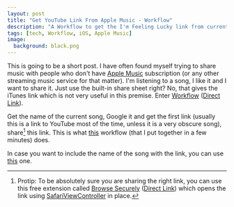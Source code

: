 ```yaml
---
layout: post
title: "Get YouTube Link From Apple Music - Workflow"
description: "A Workflow to get the I'm Feeling Lucky link from current song"
tags: [tech, Workflow, iOS, Apple Music]
image:
  background: black.png
---
```


This is going to be a  short post. I have often found myself trying to share music with people who don't have [Apple Music](https://www.apple.com/music/) subscription (or any other streaming music service for that matter). I'm listening to a song, I like it and I want to share it. Just use the built-in share sheet right? No, that gives the iTunes link which is not very useful in this premise. Enter [Workflow](https://workflow.is) ([Direct Link](https://itunes.apple.com/us/app/workflow-powerful-automation/id915249334)).

Get the name of the current song, Google it and get the first link (usually this is a link to YouTube most of the time, unless it is a very obscure song), share[^1] this link. This is what [this](https://workflow.is/workflows/a42c53452c3e4477a5681b7795fbb6b1) workflow (that I put together in a few minutes) does.

In case you want to include the name of the song with the link, you can use [this](https://workflow.is/workflows/528cd77cde274833982205f94c097649) one.

[^1]: Protip: To be absolutely sure you are sharing the right link, you can use this free extension called [Browse Securely](https://martingordon.me) ([Direct Link](https://itunes.apple.com/us/app/browsecurely-secure-browsing/id1044135314)) which opens the link using [SafariViewController](https://developer.apple.com/videos/play/wwdc2015-504/) in place. 
